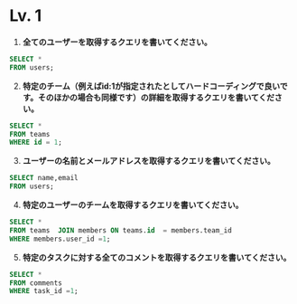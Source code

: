 # Lv. 1

1. **全てのユーザーを取得するクエリを書いてください。**
```sql
SELECT * 
FROM users;
```
2. **特定のチーム（例えばid:1が指定されたとしてハードコーディングで良いです。そのほかの場合も同様です）の詳細を取得するクエリを書いてください。**
```sql
SELECT * 
FROM teams 
WHERE id = 1;
```
3. **ユーザーの名前とメールアドレスを取得するクエリを書いてください。**
```sql
SELECT name,email  
FROM users;
```
4. **特定のユーザーのチームを取得するクエリを書いてください。**
```sql
SELECT * 
FROM teams  JOIN members ON teams.id  = members.team_id  
WHERE members.user_id =1;
```

5. **特定のタスクに対する全てのコメントを取得するクエリを書いてください。**
```sql
SELECT * 
FROM comments  
WHERE task_id =1;
```







